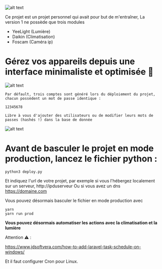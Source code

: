 ![alt text](https://i.ibb.co/MpgKPQq/image-2021-07-06-181358.png)

Ce projet est un projet personnel qui avait pour but de m'entraîner,
La version 1 ne possède que trois modules

- YeeLight (Lumière)
- Daikin (Climatisation)
- Foscam (Caméra ip)

# Gérez vos appareils depuis une interface minimaliste et optimisée 🎨

![alt text](https://i.ibb.co/58xgXh7/image-2021-07-06-182927.png)

```
Par défault, trois comptes sont généré lors du déploiement du projet, chacun possèdent un mot de passe identique :

12345678

Libre à vous d'ajouter des utilisateurs ou de modifier leurs mots de passes (hashés !) dans la base de donnée
```



![alt text](https://i.ibb.co/vZh42n3/image-2021-07-06-183600.png)



# Avant de basculer le projet en mode production, lancez le fichier python :


```
python3 deploy.py
```

Et indiquez l'url de votre projet, par exemple si vous l'hébergez localement sur un serveur, 
http://ipduserveur
Ou si vous avez un dns
https://domaine.com

Vous pouvez désormais basculer le fichier en mode production avec 

```
yarn
yarn run prod
```

**Vous pouvez désormais automatiser les actions avec la climatisation et la lumière**

Attention ⚠️ :

https://www.jdsoftvera.com/how-to-add-laravel-task-schedule-on-windows/

Et il faut configurer Cron pour Linux.
